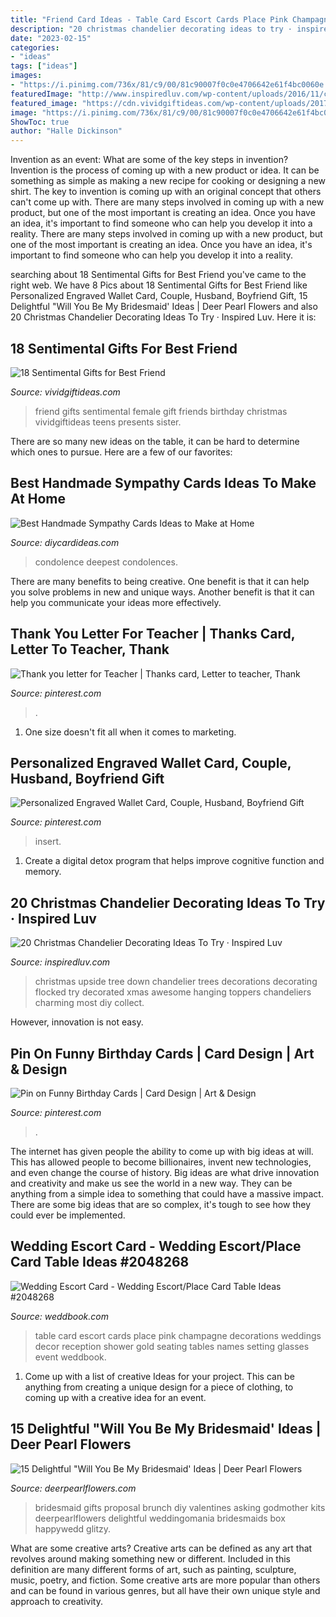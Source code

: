 ```yaml
---
title: "Friend Card Ideas - Table Card Escort Cards Place Pink Champagne Decorations Weddings Decor Reception Shower Gold Seating Tables Names Setting Glasses Event Weddbook"
description: "20 christmas chandelier decorating ideas to try · inspired luv"
date: "2023-02-15"
categories:
- "ideas"
tags: ["ideas"]
images:
- "https://i.pinimg.com/736x/81/c9/00/81c90007f0c0e4706642e61f4bc0060e.jpg"
featuredImage: "http://www.inspiredluv.com/wp-content/uploads/2016/11/christmas-chandelier-ideas-to-try.jpg"
featured_image: "https://cdn.vividgiftideas.com/wp-content/uploads/2017/05/sentimental-best-friend-gifts.jpg"
image: "https://i.pinimg.com/736x/81/c9/00/81c90007f0c0e4706642e61f4bc0060e.jpg"
ShowToc: true
author: "Halle Dickinson"
---
```



Invention as an event: What are some of the key steps in invention?
Invention is the process of coming up with a new product or idea. It can be something as simple as making a new recipe for cooking or designing a new shirt. The key to invention is coming up with an original concept that others can't come up with. There are many steps involved in coming up with a new product, but one of the most important is creating an idea. Once you have an idea, it's important to find someone who can help you develop it into a reality. There are many steps involved in coming up with a new product, but one of the most important is creating an idea. Once you have an idea, it's important to find someone who can help you develop it into a reality.

	

		
searching about 18 Sentimental Gifts for Best Friend you've came to the right web. We have 8 Pics about 18 Sentimental Gifts for Best Friend like Personalized Engraved Wallet Card, Couple, Husband, Boyfriend Gift, 15 Delightful &quot;Will You Be My Bridesmaid&#039; Ideas | Deer Pearl Flowers and also 20 Christmas Chandelier Decorating Ideas To Try · Inspired Luv. Here it is:
		
    
## 18 Sentimental Gifts For Best Friend

<img loading=lazy src="https://cdn.vividgiftideas.com/wp-content/uploads/2017/05/sentimental-best-friend-gifts.jpg" onerror="this.onerror=null;this.src='https://tse1.mm.bing.net/th?id=OIP.6uhJwMU40LDle_Sc4Q4tXwHaMI&amp;pid=15.1';" alt="18 Sentimental Gifts for Best Friend">

_Source: vividgiftideas.com_

>friend gifts sentimental female gift friends birthday christmas vividgiftideas teens presents sister. 

	

There are so many new ideas on the table, it can be hard to determine which ones to pursue. Here are a few of our favorites: 

    
## Best Handmade Sympathy Cards Ideas To Make At Home

<img loading=lazy src="https://www.diycardideas.com/wp-content/uploads/2020/10/Sympathy-Card-for-Loss-of-Brother-768x1196.jpg" onerror="this.onerror=null;this.src='https://tse4.mm.bing.net/th?id=OIP.dDui2UxTj4d1oC_1xDC9XwHaLi&amp;pid=15.1';" alt="Best Handmade Sympathy Cards Ideas to Make at Home">

_Source: diycardideas.com_

>condolence deepest condolences. 

	

There are many benefits to being creative. One benefit is that it can help you solve problems in new and unique ways. Another benefit is that it can help you communicate your ideas more effectively.

    
## Thank You Letter For Teacher | Thanks Card, Letter To Teacher, Thank

<img loading=lazy src="https://i.pinimg.com/736x/66/54/d3/6654d37a166d1a3bdf50f0786f5831c9--letter-for-teacher-thank-you-letter.jpg" onerror="this.onerror=null;this.src='https://tse2.mm.bing.net/th?id=OIP.vm5QUnLjupaAfapD-KKu7AHaJ3&amp;pid=15.1';" alt="Thank you letter for Teacher | Thanks card, Letter to teacher, Thank">

_Source: pinterest.com_

>. 

	

1. One size doesn't fit all when it comes to marketing.

    
## Personalized Engraved Wallet Card, Couple, Husband, Boyfriend Gift

<img loading=lazy src="https://i.pinimg.com/736x/2d/30/d3/2d30d3e2b198ed0020b8a17db2d1ef45.jpg" onerror="this.onerror=null;this.src='https://tse2.mm.bing.net/th?id=OIP.ITyVEffMy6Z9dLCxZd_vQgHaJ3&amp;pid=15.1';" alt="Personalized Engraved Wallet Card, Couple, Husband, Boyfriend Gift">

_Source: pinterest.com_

>insert. 

	

1. Create a digital detox program that helps improve cognitive function and memory.

    
## 20 Christmas Chandelier Decorating Ideas To Try · Inspired Luv

<img loading=lazy src="http://www.inspiredluv.com/wp-content/uploads/2016/11/christmas-chandelier-ideas-to-try.jpg" onerror="this.onerror=null;this.src='https://tse1.mm.bing.net/th?id=OIP.18krIyWNn-tOzYU7WJV8rwHaLE&amp;pid=15.1';" alt="20 Christmas Chandelier Decorating Ideas To Try · Inspired Luv">

_Source: inspiredluv.com_

>christmas upside tree down chandelier trees decorations decorating flocked try decorated xmas awesome hanging toppers chandeliers charming most diy collect. 

	

However, innovation is not easy.

    
## Pin On Funny Birthday Cards | Card Design | Art &amp; Design

<img loading=lazy src="https://i.pinimg.com/736x/81/c9/00/81c90007f0c0e4706642e61f4bc0060e.jpg" onerror="this.onerror=null;this.src='https://tse2.mm.bing.net/th?id=OIP.l4JKI_pD5fiq3ik1IV8pugHaHa&amp;pid=15.1';" alt="Pin on Funny Birthday Cards | Card Design | Art &amp; Design">

_Source: pinterest.com_

>. 

	

The internet has given people the ability to come up with big ideas at will. This has allowed people to become billionaires, invent new technologies, and even change the course of history. Big ideas are what drive innovation and creativity and make us see the world in a new way. They can be anything from a simple idea to something that could have a massive impact. There are some big ideas that are so complex, it's tough to see how they could ever be implemented.

    
## Wedding Escort Card - Wedding Escort/Place Card Table Ideas #2048268

<img loading=lazy src="http://s3.weddbook.me/t1/2/0/4/2048268/wedding-escortplace-card-table-ideas.jpg" onerror="this.onerror=null;this.src='https://tse4.mm.bing.net/th?id=OIP.5oC7zufvk7bYGKh0WqUJEAHaLH&amp;pid=15.1';" alt="Wedding Escort Card - Wedding Escort/Place Card Table Ideas #2048268">

_Source: weddbook.com_

>table card escort cards place pink champagne decorations weddings decor reception shower gold seating tables names setting glasses event weddbook. 

	

1. Come up with a list of creative Ideas for your project. This can be anything from creating a unique design for a piece of clothing, to coming up with a creative idea for an event.

    
## 15 Delightful &quot;Will You Be My Bridesmaid&#039; Ideas | Deer Pearl Flowers

<img loading=lazy src="http://www.deerpearlflowers.com/wp-content/uploads/2016/08/Will-you-be-my-Bridesmaid-Ideas-10.jpg" onerror="this.onerror=null;this.src='https://tse1.mm.bing.net/th?id=OIP.S1AP027Wcd9_1Bi1aHyhXAHaLH&amp;pid=15.1';" alt="15 Delightful &quot;Will You Be My Bridesmaid&#039; Ideas | Deer Pearl Flowers">

_Source: deerpearlflowers.com_

>bridesmaid gifts proposal brunch diy valentines asking godmother kits deerpearlflowers delightful weddingomania bridesmaids box happywedd glitzy. 

	

What are some creative arts?
Creative arts can be defined as any art that revolves around making something new or different. Included in this definition are many different forms of art, such as painting, sculpture, music, poetry, and fiction. Some creative arts are more popular than others and can be found in various genres, but all have their own unique style and approach to creativity.

